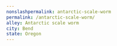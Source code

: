 ```yaml
---
﻿nonslashpermalink: antarctic-scale-worm
permalink: /antarctic-scale-worm/
alley: Antarctic scale worm
city: Bend
state: Oregon
---
```


